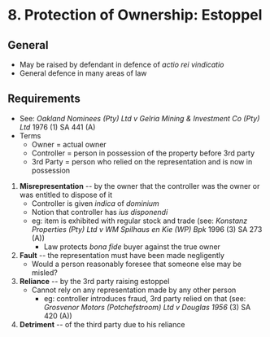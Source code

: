 # 8. Protection of Ownership: Estoppel


## General
- May be raised by defendant in defence of *actio rei vindicatio*
- General defence in many areas of law


## Requirements
- See: *Oakland Nominees (Pty) Ltd v Gelria Mining & Investment Co (Pty) Ltd* 1976 (1) SA 441 (A)
- Terms
    - Owner = actual owner
    - Controller = person in possession of the property before 3rd party
    - 3rd Party = person who relied on the representation and is now in
        possession
1. **Misrepresentation** -- by the owner that the controller was the owner or was
   entitled to dispose of it
    - Controller is given *indica* of *dominium*
    - Notion that controller has *ius disponendi*
    - eg: item is exhibited with regular stock and trade (see: *Konstanz Properties (Pty) Ltd v WM Spilhaus en Kie (WP) Bpk* 1996 (3) SA 273 (A))
        - Law protects *bona fide* buyer against the true owner
2. **Fault** -- the representation must have been made negligently
    - Would a person reasonably foresee that someone else may be misled?
3. **Reliance** -- by the 3rd party raising estoppel
    - Cannot rely on any representation made by any other person
        - eg: controller introduces fraud, 3rd party relied on that (see:
            *Grosvenor Motors (Potchefstroom) Ltd v Douglas 1956* (3) SA 420 (A))
4. **Detriment** -- of the third party due to his reliance



